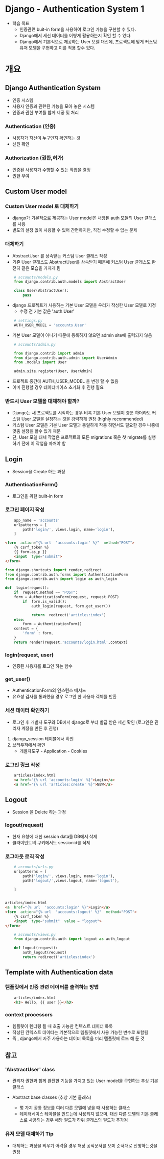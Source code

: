 # Django - Authentication System 1

- 학습 목표
	- 인증관련 buit-in form을 사용하여 로그인 기능을 구현할 수 있다.
	- Django에서 세션 데이터를 어떻게 활용하는지 확인 할 수 있다.
	- Django에서 기본적으로 제공하는 User 모델 대신에, 프로젝트에 맞게 커스텀 유저 모델을 구현하고 이를 적용 할수 있다.

# 개요
## Django Authentication System
- 인증 시스템
- 사용자 인증과 관련된 기능을 모아 놓은 시스템
- 인증과 권한 부여를 함께 제공 및 처리

### Authentication (인증)
- 사용자가 자신이 누구인지 확인하는 것
- 신원 확인

### Authorization (권한,허가)
- 인증된 사용자가 수행할 수 있는 작업을 결정
- 권한 부여

## Custom User model
### Custom User model 로 대체하기
- django가 기본적으로 제공하는 User model은 내장된 auth 모듈의 User 클래스를 사용
- 별도의 설정 없이 사용할 수 있어 간편하지만, 직접 수정할 수 없는 문제

### 대체하기
- AbstractUser 를 상속받는 커스텀 User 클래스 작성
- 기존 User 클래스도 AbstractUser를 상속받기 때문에 커스텀 User 클래스도 완전히 같은 모습을 가지게 됨

```python
	# accounts/models.py
	from django.contrib.auth.models import AbstractUser

	class User(AbstractUser):
		pass
```

- django 프로젝트가 사용하는 기본 User 모델을 우리가 작성한 User 모델로 지정 
	- 수정 전 기본 값은 'auth.User'

```python
	# settings.py
	AUTH_USER_MODEL = 'accounts.User'
```

- 기본 User 모델이 아니기 때문에 등록하지 않으면 admin site에 출력되지 않음

```python
	# accounts/admin.py

	from django.contrib import admin
	from django.contrib.auth.admin import UserAdmin
	from .models import User

	admin.site.register(User, UserAdmin)
```

- 프로젝트 중간에 AUTH_USER_MODEL 을 변경 할 수 없음
- 이미 진행할 경우 데이터베이스 초기화 후 진행 필요

### 반드시 User 모델을 대체해야 할까?
- Django는 새 프로젝트를 시작하는 경우 비록 기본 User 모델이 충분 하더라도 커스텀 User 모델을 설정하는 것을 강력하게 권장 (highly recommended)
- 커스텀 User 모델은 기본 User 모델과 동일하게 작동 하면서도 필요한 경우 나중에 맞춤 설정을 할수 있기 때문
- 단, User 모델 대체 작업은 프로젝트의 모든 migrations 혹은 첫 migrate를 실행하기 전에 이 작업을 마쳐야 함

## Login
- Session을 Create 하는 과정

### AuthenticationForm()
- 로그인을 위한 built-in form

### 로그인 페이지 작성
```python
	app_name = 'accounts'
	urlpatterns = [
		path('login/', views.login, name='login'),
	]
```
```html
<form  action="{% url  'accounts:login' %}"  method="POST">
	{% csrf_token %}
	{{ form.as_p }}
	<input  type="submit">
</form>
```
```python
from django.shortcuts import render,redirect
from django.contrib.auth.forms import AuthenticationForm
from django.contrib.auth import login as auth_login

def  login(request):
	if  request.method == "POST":
	form = AuthenticationForm(request, request.POST)
		if  form.is_valid():
			auth_login(request, form.get_user())

			return  redirect('articles:index')
	else:
		form = AuthenticationForm()
	context = {
		'form' : form,
	}
	return render(request,'accounts/login.html',context)
```
### login(request, user)
- 인증된 사용자를 로그인 하는 함수

### get_user()
- AuthenticationForm의 인스턴스 메서드
- 유효성 검사를 통과했을 경우 로그인 한 사용자 객체를 반환

### 세션 데이터 확인하기
- 로그인 후 개발자 도구와 DB에서 django로 부터 발급 받은 세션 확인 (로그인은 관리자 계정을 만든 후 진행)
1. django_session 테이블에서 확인
2. 브라우저에서 확인
	- 개발자도구 - Application - Cookies

### 로그인 링크 작성
```html
	articles/index.html
	<a href="{% url 'accounts:login' %}">Login</a>
	<a href="{% url 'articles:create' %}">NEW</a>
```

## Logout
- Session 을 Delete 하는 과정

### logout(request)
- 현재 요청에 대한 session data를 DB에서 삭제
- 클라이언트의 쿠키에서도 sessionid를 삭제

### 로그아웃 로직 작성
```python
	# accounts/urls.py
	urlpatterns = [
		path('login/', views.login, name='login'),
		path('logout/',views.logout, name='logout'),

	]
	
```
```html
articles/index.html
<a  href="{% url  'accounts:login' %}">Login</a>
<form  action="{% url  'accounts:logout' %}"  method="POST">
	{% csrf_token %}
	<input  type="submit"  value = "logout">
</form>
```
```python
	# accounts/views.py
	from django.contrib.auth import logout as auth_logout

	def logout(request):
		auth_logout(request)
		return redirect('articles:index')
```

## Template with Authentication data

### 템플릿에서 인증 관련 데이터를 출력하는 방법
```html
	articles/index.html
	<h3> Hello, {{ user }}</h3>
```

### context processors
- 템플릿이 렌더링 될 때 호출 가능한 컨텍스트 데이터 목록
- 작성된 컨텍스트 데이터는 기본적으로 템플릿에서 사용 가능한 변수로 포함됨
- 즉 , django에서 자주 사용하는 데이터 목록을 미리 템플릿에 로드 해 둔 것 

## 참고
### 'AbstractUser' class
- 관리자 권한과 함께 완전한 기능을 가지고 있는 User model을 구현하는 추상 기본 클래스

- Abstract base classes (추상 기본 클래스)
	- 몇 가지 공통 정보를 여러 다른 모델에 넣을 때 사용하는 클래스
	- 데이터베이스 테이블을 만드는데 사용되지 않으며, 대신 다른 모델의 기본 클래스로 사용되는 경우 해당 필드가 하위 클래스의 필드가 추가됨

### 유저 모델 대체하기 Tip
- 대체하는 과정을 외우기 어려울 경우 해당 공식문서를 보며 순서대로 진행하는것을 권장